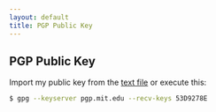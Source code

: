 ```yaml
---
layout: default
title: PGP Public Key
---
```


## PGP Public Key

Import my public key from the [text file](key.txt) or execute this:

```bash
$ gpg --keyserver pgp.mit.edu --recv-keys 53D9278E
```
